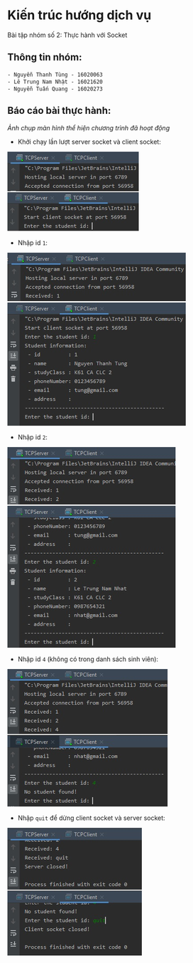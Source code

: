 # Kiến trúc hướng dịch vụ

Bài tập nhóm số 2: Thực hành với Socket

## Thông tin nhóm:
    - Nguyễn Thanh Tùng - 16020063
    - Lê Trung Nam Nhật - 16021620
    - Nguyễn Tuấn Quang - 16020273
    

## Báo cáo bài thực hành:
*Ảnh chụp màn hình thể hiện chương trình đã hoạt động*

- Khởi chạy lần lượt server socket và client socket:

![](screenshots/start.jpg)

- Nhập id `1`:

![](screenshots/1.jpg)

- Nhập id `2`:

![](screenshots/2.jpg)

- Nhập id `4` (không có trong danh sách sinh viên):

![](screenshots/notfound.jpg)

- Nhập `quit` để dừng client socket và server socket:

![](screenshots/quit.jpg)
